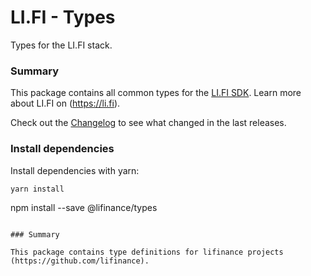 # LI.FI - Types

Types for the LI.FI stack.

### Summary

This package contains all common types for the [LI.FI SDK](https://github.com/lifinance/sdk).
Learn more about LI.FI on (https://li.fi).

Check out the [Changelog](./CHANGELOG.md) to see what changed in the last releases.

### Install dependencies

Install dependencies with yarn:

```bash
yarn install
```
npm install --save @lifinance/types
```

### Summary

This package contains type definitions for lifinance projects (https://github.com/lifinance).
